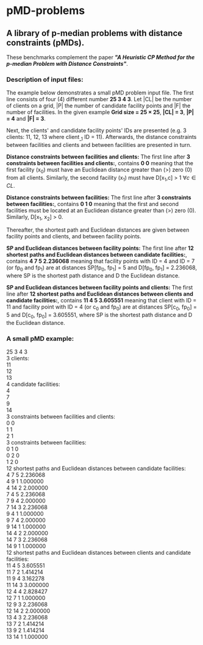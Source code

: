 # pMD-problems
## A library of p-median problems with distance constraints (pMDs).  

These benchmarks complement the paper ***"A Heuristic CP Method for the p-median Problem with Distance Constraints"***.


### Description of input files:

The example below demonstrates a small pMD problem input file. The first line consists of four (4) different number **25 3 4 3**. Let |CL| be the number of clients on a grid, |P| the number of candidate facility points and |F| the number of facilities. In the given example **Grid size = 25 $\times$ 25**, **|CL| = 3**, **|P| = 4** and **|F| = 3**.

Next, the clients' and candidate facility points' IDs are presented (e.g. 3 clients: 11, 12, 13 where client<sub>_1</sub> ID = 11). Afterwards, the distance constraints between facilities and clients and between facilities are presented in turn. 

**Distance constraints between facilities and clients:**
The first line after **3 constraints between facilities and clients:**, contains **0 0** meaning that the first facility (x<sub>0</sub>) must have an Euclidean distance greater than (>) zero (0) from all clients. Similarly, the second facility (x<sub>1</sub>) must have D[x<sub>1</sub>,c] > 1 $\forall c \in CL$.

**Distance constraints between facilities:**
The first line after **3 constraints between facilities:**, contains **0 1 0** meaning that the first and second facilities must be located at an Euclidean distance greater than (>) zero (0). Similarly, D[x<sub>1</sub>, x<sub>2</sub>] > 0.

Thereafter, the shortest path and Euclidean distances are given between facility points and clients, and between facility points. 

**SP and Euclidean distances between facility points:**
The first line after **12 shortest paths and Euclidean distances between candidate facilities:**, contains **4 7 5 2.236068** meaning that facility points with ID = 4 and ID = 7 (or fp<sub>0</sub> and fp<sub>1</sub>) are at distances SP[fp<sub>0</sub>, fp<sub>1</sub>] = 5 and D[fp<sub>0</sub>, fp<sub>1</sub>] = 2.236068, where SP is the shortest path distance and D the Euclidean distance.

**SP and Euclidean distances between facility points and clients:**
The first line after **12 shortest paths and Euclidean distances between clients and candidate facilities:**, contains **11 4 5 3.605551** meaning that client with ID = 11 and facility point with ID = 4 (or c<sub>0</sub> and fp<sub>0</sub>) are at distances SP[c<sub>0</sub>, fp<sub>0</sub>] = 5 and D[c<sub>0</sub>, fp<sub>0</sub>] = 3.605551, where SP is the shortest path distance and D the Euclidean distance.


### A small pMD example:

25 3 4 3<br>
3 clients:<br>
11<br>
12<br>
13<br>
4 candidate facilities:<br>
4<br>
7<br>
9<br>
14<br>
3 constraints between facilities and clients:<br>
0 0<br>
1 1<br>
2 1<br>
3 constraints between facilities:<br>
0 1 0<br>
0 2 0<br>
1 2 0<br>
12 shortest paths and Euclidean distances between candidate facilities:<br>
4 7 5 2.236068<br>
4 9 1 1.000000<br>
4 14 2 2.000000<br>
7 4 5 2.236068<br>
7 9 4 2.000000<br>
7 14 3 2.236068<br>
9 4 1 1.000000<br>
9 7 4 2.000000<br>
9 14 1 1.000000<br>
14 4 2 2.000000<br>
14 7 3 2.236068<br>
14 9 1 1.000000<br>
12 shortest paths and Euclidean distances between clients and candidate facilities:<br>
11 4 5 3.605551<br>
11 7 2 1.414214<br>
11 9 4 3.162278<br>
11 14 3 3.000000<br>
12 4 4 2.828427<br>
12 7 1 1.000000<br>
12 9 3 2.236068<br>
12 14 2 2.000000<br>
13 4 3 2.236068<br>
13 7 2 1.414214<br>
13 9 2 1.414214<br>
13 14 1 1.000000<br>

